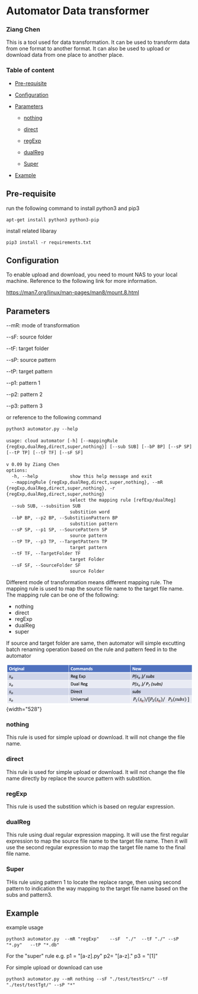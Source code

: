 # Automator Data transformer

### Ziang Chen

This is a tool used for data transformation. It can be used to transform data from one format to another format. It can also be used to upload or download data from one place to another place.

### Table of content

- [Pre-requisite](#pre-requisite)

- [Configuration](#configuration)

- [Parameters](#parameters)

  - [nothing](#nothing)

  - [direct](#direct)

  - [regExp](#regexp)

  - [dualReg](#dualreg)

  - [Super](#super)

- [Example](#example)

## Pre-requisite

run the following command to install python3 and pip3

``` dotnetcli
apt-get install python3 python3-pip
```

install related libaray

``` dotnetcli
pip3 install -r requirements.txt
```

## Configuration

To enable upload and download, you need to mount NAS to your local machine. Reference to the following link for more information.

<https://man7.org/linux/man-pages/man8/mount.8.html>

## Parameters

--mR: mode of transformation

--sF: source folder

--tF: target folder

--sP: source pattern

--tP: target pattern

--p1: pattern 1

--p2: pattern 2

--p3: pattern 3

or reference to the following command

``` dotnetcli
python3 automator.py --help

usage: cloud automator [-h] [--mappingRule {regExp,dualReg,direct,super,nothing}] [--sub SUB] [--bP BP] [--sP SP] [--tP TP] [--tF TF] [--sF SF]

v 0.09 by Ziang Chen
options:
  -h, --help            show this help message and exit
  --mappingRule {regExp,dualReg,direct,super,nothing}, --mR {regExp,dualReg,direct,super,nothing}, -r {regExp,dualReg,direct,super,nothing}
                        select the mapping rule [refExp/dualReg]
  --sub SUB, --subsition SUB
                        substition word
  --bP BP, --p2 BP, --SubstitionPattern BP
                        substition pattern
  --sP SP, --p1 SP, --SourcePattern SP
                        source pattern
  --tP TP, --p3 TP, --TargetPattern TP
                        target pattern
  --tF TF, --TargetFolder TF
                        target Folder
  --sF SF, --SourceFolder SF
                        source Folder
```

Different mode of transformation means different mapping rule. The mapping rule is used to map the source file name to the target file name. The mapping rule can be one of the following:

- nothing
- direct
- regExp
- dualReg
- super

If source and target folder are same, then automator will simple excutting batch renaming operation based on the rule and pattern feed in to the automator

![](pics/patterns.png){width="528"}

### nothing

This rule is used for simple upload or download. It will not change the file name.

### direct

This rule is used for simple upload or download. It will not change the file name directly by replace the source pattern with substition.

### regExp

This rule is used the substition which is based on regular expression.

### dualReg

This rule using dual regular expression mapping. It will use the first regular expression to map the source file name to the target file name. Then it will use the second regular expression to map the target file name to the final file name.

### Super

THis rule using pattern 1 to locate the replace range, then using second pattern to indication the way mapping to the target file name based on the subs and pattern3.

## Example

example usage

``` dotnetcli
python3 automator.py  --mR "regExp"    --sF  "./"  --tF "./" --sP "*.py"   --tP "*.db"
```

For the "super" rule e.g. p1 = "\[a-z\].py" p2= "\[a-z\]." p3 = "\[1\]"

For simple upload or download can use

``` dotnetcli
python3 automator.py --mR nothing --sF "./test/testSrc/" --tF "./test/testTgt/" --sP "*"
```
